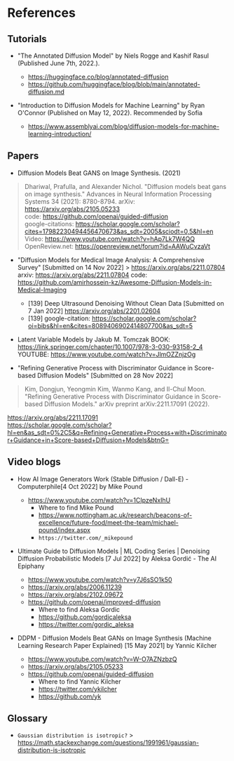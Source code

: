 # References 

## Tutorials

* "The Annotated Diffusion Model" by Niels Rogge and Kashif Rasul (Published June 7th, 2022.). 
	* https://huggingface.co/blog/annotated-diffusion
	* https://github.com/huggingface/blog/blob/main/annotated-diffusion.md 

* "Introduction to Diffusion Models for Machine Learning" by Ryan O'Connor (Published on May 12, 2022). Recommended by Sofia 
	* https://www.assemblyai.com/blog/diffusion-models-for-machine-learning-introduction/ 

## Papers 
*  Diffusion Models Beat GANS on Image Synthesis. (2021)
> Dhariwal, Prafulla, and Alexander Nichol. "Diffusion models beat gans on image synthesis." Advances in Neural Information Processing Systems 34 (2021): 8780-8794.
arXiv: https://arxiv.org/abs/2105.05233    
code: https://github.com/openai/guided-diffusion    
google-citations:  https://scholar.google.com/scholar?cites=17982230494456470673&as_sdt=2005&sciodt=0,5&hl=en   
Video: https://www.youtube.com/watch?v=hAp7Lk7W4QQ   
OpenReview.net: https://openreview.net/forum?id=AAWuCvzaVt   


* "Diffusion Models for Medical Image Analysis: A Comprehensive Survey" [Submitted on 14 Nov 2022] > https://arxiv.org/abs/2211.07804
arxiv: https://arxiv.org/abs/2211.07804 
code: https://github.com/amirhossein-kz/Awesome-Diffusion-Models-in-Medical-Imaging   	
	* [139] Deep Ultrasound Denoising Without Clean Data  [Submitted on 7 Jan 2022] https://arxiv.org/abs/2201.02604
	* [139] google-citation: https://scholar.google.com/scholar?oi=bibs&hl=en&cites=8089406902414807700&as_sdt=5


* Latent Variable Models by Jakub M. Tomczak 
BOOK:  https://link.springer.com/chapter/10.1007/978-3-030-93158-2_4 
YOUTUBE: https://www.youtube.com/watch?v=JlmOZZnjzOg

*  "Refining Generative Process with Discriminator Guidance in Score-based Diffusion Models" [Submitted on 28 Nov 2022]
> Kim, Dongjun, Yeongmin Kim, Wanmo Kang, and Il-Chul Moon. "Refining Generative Process with Discriminator Guidance in Score-based Diffusion Models." arXiv preprint arXiv:2211.17091 (2022).

https://arxiv.org/abs/2211.17091   
https://scholar.google.com/scholar?hl=en&as_sdt=0%2C5&q=Refining+Generative+Process+with+Discriminator+Guidance+in+Score-based+Diffusion+Models&btnG=    

## Video blogs
* How AI Image Generators Work (Stable Diffusion / Dall-E) - Computerphile[4 Oct 2022] by Mike Pound
	* https://www.youtube.com/watch?v=1CIpzeNxIhU 
		* Where to find Mike Pound
		* https://www.nottingham.ac.uk/research/beacons-of-excellence/future-food/meet-the-team/michael-pound/index.aspx  
		* `https://twitter.com/_mikepound`

* Ultimate Guide to Diffusion Models | ML Coding Series | Denoising Diffusion Probabilistic Models [7 Jul 2022] by Aleksa Gordić - The AI Epiphany 
	* https://www.youtube.com/watch?v=y7J6sSO1k50 
	* https://arxiv.org/abs/2006.11239 
	* https://arxiv.org/abs/2102.09672 
	* https://github.com/openai/improved-diffusion  
		* Where to find Aleksa Gordic
		* https://github.com/gordicaleksa
		* https://twitter.com/gordic_aleksa 

* DDPM - Diffusion Models Beat GANs on Image Synthesis (Machine Learning Research Paper Explained) [15 May 2021] by Yannic Kilcher
	* https://www.youtube.com/watch?v=W-O7AZNzbzQ
	* https://arxiv.org/abs/2105.05233 
	* https://github.com/openai/guided-diffusion  
		* Where to find Yannic Kilcher
		* https://twitter.com/ykilcher
		* https://github.com/yk 

## Glossary
* `Gaussian distribution is isotropic?` > https://math.stackexchange.com/questions/1991961/gaussian-distribution-is-isotropic 

